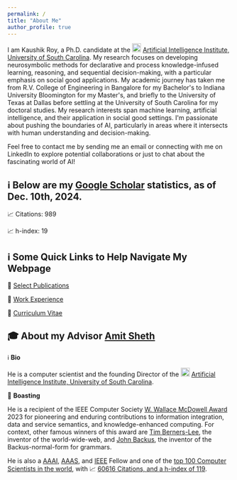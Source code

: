 ```yaml
---
permalink: /
title: "About Me"
author_profile: true
---
```


I am Kaushik Roy, a Ph.D. candidate at the <img src="https://github.com/kauroy1994/home/assets/57400980/b46cee36-a77f-4aa3-af07-cdbea1833a95" width="20" height="20"> [Artificial Intelligence Institute, University of South Carolina](https://www.linkedin.com/company/aiisc/mycompany/). My research focuses on developing neurosymbolic methods for declarative and process knowledge-infused learning, reasoning, and sequential decision-making, with a particular emphasis on social good applications. My academic journey has taken me from R.V. College of Engineering in Bangalore for my Bachelor's to Indiana University Bloomington for my Master's, and briefly to the University of Texas at Dallas before settling at the University of South Carolina for my doctoral studies. My research interests span machine learning, artificial intelligence, and their application in social good settings. I'm passionate about pushing the boundaries of AI, particularly in areas where it intersects with human understanding and decision-making. 


Feel free to contact me by sending me an email or connecting with me on LinkedIn to explore potential collaborations or just to chat about the fascinating world of AI!

## ℹ️ Below are my [Google Scholar](https://scholar.google.com/citations?user=LpOo_IUAAAAJ&hl=en) statistics, as of Dec. 10th, 2024.
📈 Citations: 989

📈 h-index: 19

## ℹ️ Some Quick Links to Help Navigate My Webpage
🔗 [Select Publications](https://kauroy1994.github.io/home/publications/)

🔗 [Work Experience](https://kauroy1994.github.io/home/cv/)

🔗 [Curriculum Vitae](https://kauroy1994.github.io/home/markdown/)

## 🎓 About my Advisor [Amit Sheth](https://amit.aiisc.ai/)

ℹ️ **Bio**

He is a computer scientist and the founding Director of the <img src="https://github.com/kauroy1994/home/assets/57400980/b46cee36-a77f-4aa3-af07-cdbea1833a95" width="20" height="20"> [Artificial Intelligence Institute, University of South Carolina](https://www.linkedin.com/company/aiisc/mycompany/).

🥇 **Boasting**

He is a recipient of the IEEE Computer Society [W. Wallace McDowell Award](https://en.wikipedia.org/wiki/W._Wallace_McDowell_Award) 2023 for pioneering and enduring contributions to information integration, data and service semantics, and knowledge-enhanced computing. For context, other famous winners of this award are [Tim Berners-Lee](https://en.wikipedia.org/wiki/Tim_Berners-Lee), the inventor of the world-wide-web, and [John Backus](https://en.wikipedia.org/wiki/John_Backus), the inventor of the Backus-normal-form for grammars.

He is also a [AAAI](https://aaai.org/), [AAAS](https://www.aaas.org/), and [IEEE](https://www.ieee.org/) Fellow and one of the [top 100 Computer Scientists in the world](https://en.wikipedia.org/wiki/Amit_Sheth#Awards), with 📈 [60616 Citations, and a h-index of 119](https://scholar.google.com/citations?user=2T3H4ekAAAAJ&hl=en).

